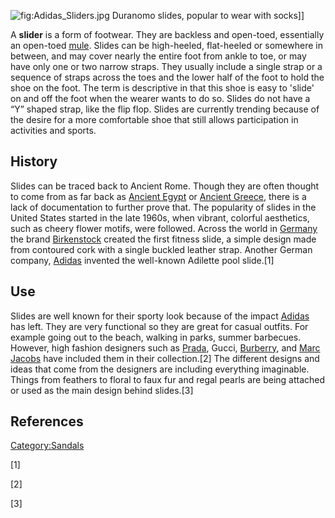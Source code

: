 ![](Adidas_Sliders.jpg "fig:Adidas_Sliders.jpg") Duranomo slides,
popular to wear with socks\]\]

A **slider** is a form of footwear. They are backless and open-toed,
essentially an open-toed [mule](Mule_(shoe) "wikilink"). Slides can be
high-heeled, flat-heeled or somewhere in between, and may cover nearly
the entire foot from ankle to toe, or may have only one or two narrow
straps. They usually include a single strap or a sequence of straps
across the toes and the lower half of the foot to hold the shoe on the
foot. The term is descriptive in that this shoe is easy to 'slide' on
and off the foot when the wearer wants to do so. Slides do not have a
“Y” shaped strap, like the flip flop. Slides are currently trending
because of the desire for a more comfortable shoe that still allows
participation in activities and sports.

## History

Slides can be traced back to Ancient Rome. Though they are often thought
to come from as far back as [Ancient Egypt](Ancient_Egypt "wikilink") or
[Ancient Greece](Ancient_Greece "wikilink"), there is a lack of
documentation to further prove that. The popularity of slides in the
United States started in the late 1960s, when vibrant, colorful
aesthetics, such as cheery flower motifs, were followed. Across the
world in [Germany](Germany "wikilink") the brand
[Birkenstock](Birkenstock "wikilink") created the first fitness slide, a
simple design made from contoured cork with a single buckled leather
strap. Another German company, [Adidas](Adidas "wikilink") invented the
well-known Adilette pool slide.[1]

## Use

Slides are well known for their sporty look because of the impact
[Adidas](Adidas "wikilink") has left. They are very functional so they
are great for casual outfits. For example going out to the beach,
walking in parks, summer barbecues. However, high fashion designers such
as [Prada](Prada "wikilink"), Gucci, [Burberry](Burberry "wikilink"),
and [Marc Jacobs](Marc_Jacobs "wikilink") have included them in their
collection.[2] The different designs and ideas that come from the
designers are including everything imaginable. Things from feathers to
floral to faux fur and regal pearls are being attached or used as the
main design behind slides.[3]

## References

[Category:Sandals](Category:Sandals "wikilink")

[1]

[2]

[3]